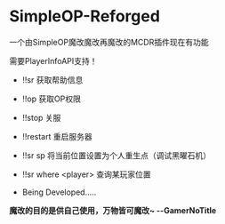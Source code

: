 # SimpleOP-Reforged

一个由SimpleOP魔改魔改再魔改的MCDR插件现在有功能

需要PlayerInfoAPI支持！

- !!sr 获取帮助信息

- !!op 获取OP权限
- !!stop 关服
- !!restart 重启服务器
- !!sr sp 将当前位置设置为个人重生点（调试黑曜石机）
- !!sr where \<player\> 查询某玩家位置
- Being Developed.....

**魔改的目的是供自己使用，万物皆可魔改~    --GamerNoTitle**